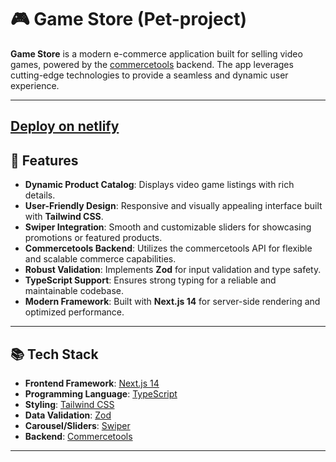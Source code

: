 # 🎮 Game Store (Pet-project)

**Game Store** is a modern e-commerce application built for selling video games, powered by the [commercetools](https://commercetools.com/) backend. The app leverages cutting-edge technologies to provide a seamless and dynamic user experience.

---

## [Deploy on netlify](https://the-dmitry-store.netlify.app/)

## 🚀 Features

- **Dynamic Product Catalog**: Displays video game listings with rich details.
- **User-Friendly Design**: Responsive and visually appealing interface built with **Tailwind CSS**.
- **Swiper Integration**: Smooth and customizable sliders for showcasing promotions or featured products.
- **Commercetools Backend**: Utilizes the commercetools API for flexible and scalable commerce capabilities.
- **Robust Validation**: Implements **Zod** for input validation and type safety.
- **TypeScript Support**: Ensures strong typing for a reliable and maintainable codebase.
- **Modern Framework**: Built with **Next.js 14** for server-side rendering and optimized performance.

---

## 📚 Tech Stack

- **Frontend Framework**: [Next.js 14](https://nextjs.org/)
- **Programming Language**: [TypeScript](https://www.typescriptlang.org/)
- **Styling**: [Tailwind CSS](https://tailwindcss.com/)
- **Data Validation**: [Zod](https://zod.dev/)
- **Carousel/Sliders**: [Swiper](https://swiperjs.com/)
- **Backend**: [Commercetools](https://commercetools.com/)

---
